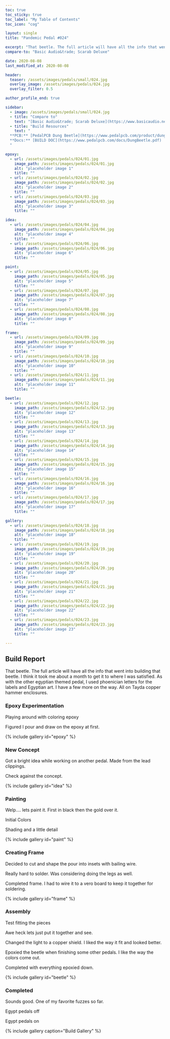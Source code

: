 ```yaml
---
toc: true
toc_sticky: true
toc_label: "My Table of Contents"
toc_icon: "cog"

layout: single
title: "Pandemic Pedal #024"

excerpt: "That beetle. The full article will have all the info that went into building that beetle. I think it took me about a month to get it to where I was satisfied. As with the other egyptian themed pedal, I used phoenician letters for the labels and Egyptian art. I have a few more on the way. All on Tayda copper hammer enclosures."
compare-to: "Basic Audio&trade; Scarab Deluxe"

date: 2020-08-08
last_modified_at: 2020-08-08

header:
  teaser: /assets/images/pedals/small/024.jpg
  overlay_image: /assets/images/pedals/024.jpg
  overlay_filter: 0.5

author_profile_end: true

sidebar:
  - image: /assets/images/pedals/small/024.jpg
  - title: "Compare to"
    text: "[Basic Audio&trade; Scarab Deluxe](https://www.basicaudio.net/store-1/5einpey75gjgckjedkvplbfsb3vnya-y3hb9-97e3s-6jkg6)"
  - title: "Build Resources"
    text: "
  **PCB:** [PedalPCB Dung Beetle](https://www.pedalpcb.com/product/dungbeetle/)<br>
  **Docs:** [BUILD DOC](https://www.pedalpcb.com/docs/DungBeetle.pdf)
  "

epoxy:
  - url: /assets/images/pedals/024/01.jpg
    image_path: /assets/images/pedals/024/01.jpg
    alt: "placeholder image 1"
    title: ""
  - url: /assets/images/pedals/024/02.jpg
    image_path: /assets/images/pedals/024/02.jpg
    alt: "placeholder image 2"
    title: ""
  - url: /assets/images/pedals/024/03.jpg
    image_path: /assets/images/pedals/024/03.jpg
    alt: "placeholder image 3"
    title: ""

idea:
  - url: /assets/images/pedals/024/04.jpg
    image_path: /assets/images/pedals/024/04.jpg
    alt: "placeholder image 4"
    title: ""
  - url: /assets/images/pedals/024/06.jpg
    image_path: /assets/images/pedals/024/06.jpg
    alt: "placeholder image 6"
    title: ""

paint:
  - url: /assets/images/pedals/024/05.jpg
    image_path: /assets/images/pedals/024/05.jpg
    alt: "placeholder image 5"
    title: ""
  - url: /assets/images/pedals/024/07.jpg
    image_path: /assets/images/pedals/024/07.jpg
    alt: "placeholder image 7"
    title: ""
  - url: /assets/images/pedals/024/08.jpg
    image_path: /assets/images/pedals/024/08.jpg
    alt: "placeholder image 8"
    title: ""

frame:
  - url: /assets/images/pedals/024/09.jpg
    image_path: /assets/images/pedals/024/09.jpg
    alt: "placeholder image 9"
    title: ""
  - url: /assets/images/pedals/024/10.jpg
    image_path: /assets/images/pedals/024/10.jpg
    alt: "placeholder image 10"
    title: ""
  - url: /assets/images/pedals/024/11.jpg
    image_path: /assets/images/pedals/024/11.jpg
    alt: "placeholder image 11"
    title: ""

beetle:
  - url: /assets/images/pedals/024/12.jpg
    image_path: /assets/images/pedals/024/12.jpg
    alt: "placeholder image 12"
    title: ""
  - url: /assets/images/pedals/024/13.jpg
    image_path: /assets/images/pedals/024/13.jpg
    alt: "placeholder image 13"
    title: ""
  - url: /assets/images/pedals/024/14.jpg
    image_path: /assets/images/pedals/024/14.jpg
    alt: "placeholder image 14"
    title: ""
  - url: /assets/images/pedals/024/15.jpg
    image_path: /assets/images/pedals/024/15.jpg
    alt: "placeholder image 15"
    title: ""
  - url: /assets/images/pedals/024/16.jpg
    image_path: /assets/images/pedals/024/16.jpg
    alt: "placeholder image 16"
    title: ""
  - url: /assets/images/pedals/024/17.jpg
    image_path: /assets/images/pedals/024/17.jpg
    alt: "placeholder image 17"
    title: ""

gallery:
  - url: /assets/images/pedals/024/18.jpg
    image_path: /assets/images/pedals/024/18.jpg
    alt: "placeholder image 18"
    title: ""
  - url: /assets/images/pedals/024/19.jpg
    image_path: /assets/images/pedals/024/19.jpg
    alt: "placeholder image 19"
    title: ""
  - url: /assets/images/pedals/024/20.jpg
    image_path: /assets/images/pedals/024/20.jpg
    alt: "placeholder image 20"
    title: ""
  - url: /assets/images/pedals/024/21.jpg
    image_path: /assets/images/pedals/024/21.jpg
    alt: "placeholder image 21"
    title: ""
  - url: /assets/images/pedals/024/22.jpg
    image_path: /assets/images/pedals/024/22.jpg
    alt: "placeholder image 22"
    title: ""
  - url: /assets/images/pedals/024/23.jpg
    image_path: /assets/images/pedals/024/23.jpg
    alt: "placeholder image 23"
    title: ""

---
```


## Build Report ##

That beetle. The full article will have all the info that went into building that beetle. I think it took me about a month to get it to where I was satisfied. As with the other egyptian themed pedal, I used phoenician letters for the labels and Egyptian art. I have a few more on the way. All on Tayda copper hammer enclosures.

### Epoxy Experimentation ###

Playing around with coloring epoxy

Figured I pour and draw on the epoxy at first.

{% include gallery id="epoxy" %}

### New Concept ###

Got a bright idea while working on another pedal. Made from the lead clippings.

Check against the  concept.

{% include gallery id="idea" %}

### Painting ###

Welp.... lets paint it. First in black then the gold over it.

Initial Colors

Shading and a little detail

{% include gallery id="paint" %}

### Creating Frame ###

Decided to cut and shape the pour into insets with bailing wire.

Really hard to solder. Was considering doing the legs as well.

Completed frame. I had to wire it to a vero board to keep it together for soldering.

{% include gallery id="frame" %}

### Assembly ###

Test fitting the pieces

Awe heck lets just put it together and see.

Changed the light to a copper shield. I liked the way  it fit and looked better.

Epoxied the beetle when finishing some other pedals. I like the way the colors come out.

Completed with everything epoxied down.

{% include gallery id="beetle" %}

### Completed ###

Sounds good. One of my favorite fuzzes so far.

Egypt pedals off

Egypt pedals on

{% include gallery caption="Build Gallery" %}